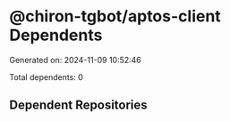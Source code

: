 # @chiron-tgbot/aptos-client Dependents

Generated on: 2024-11-09 10:52:46

Total dependents: 0

## Dependent Repositories

